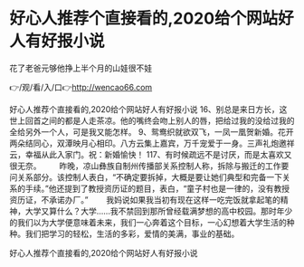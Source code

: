 # 好心人推荐个直接看的,2020给个网站好人有好报小说
花了老爸元够他挣上半个月的山娃很不娃

👉/观/看/入/口👉http://wencao66.com

好心人推荐个直接看的,2020给个网站好人有好报小说	16、别总是来日方长，这世上回首之间的都是人走茶凉。他的嘴终会吻上别人的唇，把给过我的没给过我的全给另外一个人，可是我又能怎样。
	9、鸳鸯织就欲双飞，一凤一凰贺新婚。花开两朵结同心，双潭映月心相印。八方云集上嘉宾，万千宠爱于一身。三声礼炮邀祥云，幸福从此入家门。祝：新婚愉快！
	117、有时候疏远不是讨厌，而是太喜欢又很无奈。
　　昨晚，凉山彝族自制州传播部关系控制人称，拆除与搬迁的工作要问关系部分。该控制人表白，“不确定要拆掉，大概是要让她们典型和完备一下关系的手续。”他还提到了教授资历证的题目，表白，“童子村也是一律的，没有教授资历证，不承诺办厂。”
　　我妈说如果我当初有现在这样一吃完饭就拿起笔的精神，大学又算什么？大学……我不禁回到那所曾经载满梦想的高中校园。那时年少的我们以为大学便意味着未来，我们一心奔着这个目标，一心幻想着大学生活的种种。我们把学习的轻松，生活的多彩，爱情的美满，事业的基础。

好心人推荐个直接看的,2020给个网站好人有好报小说

